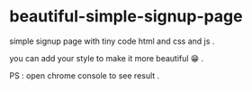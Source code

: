 # beautiful-simple-signup-page

simple signup page with tiny code html and css and js .

you can add your style to make it more beautiful 😁 .

PS : open chrome console to see result .
